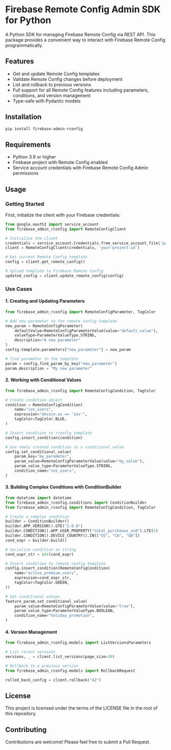 # Firebase Remote Config Admin SDK for Python

A Python SDK for managing Firebase Remote Config via REST API. This package provides a convenient way to interact with Firebase Remote Config programmatically.

## Features

- Get and update Remote Config templates
- Validate Remote Config changes before deployment
- List and rollback to previous versions
- Full support for all Remote Config features including parameters, conditions, and version management
- Type-safe with Pydantic models

## Installation

```bash
pip install firebase-admin-rconfig
```

## Requirements

- Python 3.9 or higher
- Firebase project with Remote Config enabled
- Service account credentials with Firebase Remote Config Admin permissions

## Usage

### Getting Started

First, initialize the client with your Firebase credentials:

```python
from google.oauth2 import service_account
from firebase_admin_rconfig import RemoteConfigClient

# Initialize the client
credentials = service_account.Credentials.from_service_account_file('path/to/service-account.json')
client = RemoteConfigClient(credentials, 'your-project-id')

# Get current Remote Config template
config = client.get_remote_config()

# Upload template to Firebase Remote Config
updated_config = client.update_remote_config(config)
```

### Use Cases


#### 1. Creating and Updating Parameters

```python
from firebase_admin_rconfig import RemoteConfigParameter, TagColor

# Add new parameter to the remote config template
new_param = RemoteConfigParameter(
    defaultValue=RemoteConfigParameterValue(value="default_value"),
    valueType=ParameterValueType.STRING,
    description="A new parameter"
)
config.template.parameters["new_parameter"] = new_param

# find parameter in the template
param = config.find_param_by_key("new_parameter")
param.description = "My new parameter"
```

#### 2. Working with Conditional Values

```python
from firebase_admin_rconfig import RemoteConfigCondition, TagColor

# Create condition object
condition = RemoteConfigCondition(
    name="ios_users",
    expression="device.os == 'ios'",
    tagColor=TagColor.BLUE,
)

# Insert condition to rconfig template
config.insert_condition(condition)

# Use newly created condition in a conditional value
config.set_conditional_value(
    param_key="my_parameter",
    param_value=RemoteConfigParameterValue(value="my_value"),
    param_value_type=ParameterValueType.STRING,
    condition_name="ios_users",
)
```

#### 3. Building Complex Conditions with ConditionBuilder

```python
from datetime import datetime
from firebase_admin_rconfig.conditions import ConditionBuilder
from firebase_admin_rconfig import RemoteConfigCondition, TagColor

# Create a complex condition
builder = ConditionBuilder()
builder.APP_VERSION().GTE("2.0.0")
builder.CONDITION().APP_USER_PROPERTY("total_purchases_usd").LTE(5)
builder.CONDITION().DEVICE_COUNTRY().IN(["US", "CA", "GB"])
cond_expr = builder.build()

# Serialize condition as string
cond_expr_str = str(cond_expr)

# Insert condition to remote config template
config.insert_condition(RemoteConfigCondition(
    name="active_premium_users",
    expression=cond_expr_str,
    tagColor=TagColor.GREEN,
))

# Set conditional values
feature_param.set_conditional_value(
    param_value=RemoteConfigParameterValue(value="true"),
    param_value_type=ParameterValueType.BOOLEAN,
    condition_name="holiday_promotion",
)
```

#### 4. Version Management

```python
from firebase_admin_rconfig.models import ListVersionsParameters

# List recent versions
versions, _ = client.list_versions(page_size=30)

# Rollback to a previous version
from firebase_admin_rconfig.models import RollbackRequest

rolled_back_config = client.rollback("42")
```

## License

This project is licensed under the terms of the LICENSE file in the root of this repository.

## Contributing

Contributions are welcome! Please feel free to submit a Pull Request.
